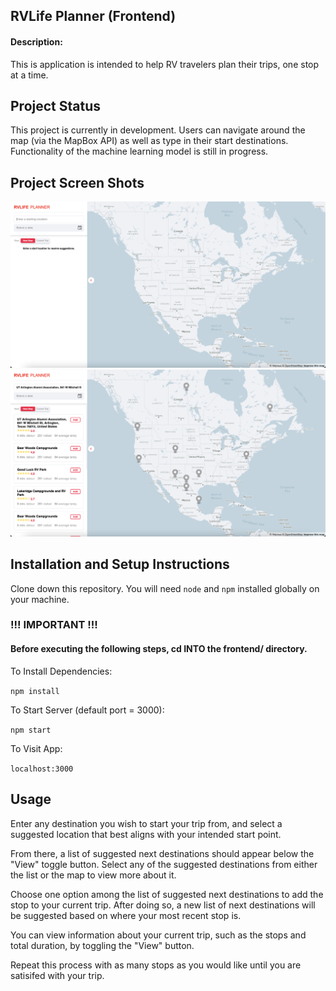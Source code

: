 ## RVLife Planner (Frontend)

#### Description:

This is application is intended to help RV travelers plan their trips, one stop at a time.

## Project Status

This project is currently in development. Users can navigate around the map (via the MapBox API) as well as type in their start destinations. Functionality of the machine learning model is still in progress.

## Project Screen Shots

![Image of landing page](../img/screenshot1.png)
![Image showing search result functionality](../img/screenshot2.png)

## Installation and Setup Instructions

Clone down this repository. You will need `node` and `npm` installed globally on your machine.

### !!! IMPORTANT !!!

#### Before executing the following steps, cd INTO the frontend/ directory.

To Install Dependencies:

`npm install`

To Start Server (default port = 3000):

`npm start`

To Visit App:

`localhost:3000`

## Usage

Enter any destination you wish to start your trip from, and select a suggested location that best aligns with your intended start point.

From there, a list of suggested next destinations should appear below the "View" toggle button. Select any of the suggested destinations from either the list or the map to view more about it.

Choose one option among the list of suggested next destinations to add the stop to your current trip. After doing so, a new list of next destinations will be suggested based on where your most recent stop is.

You can view information about your current trip, such as the stops and total duration, by toggling the "View" button.

Repeat this process with as many stops as you would like until you are satisifed with your trip.
